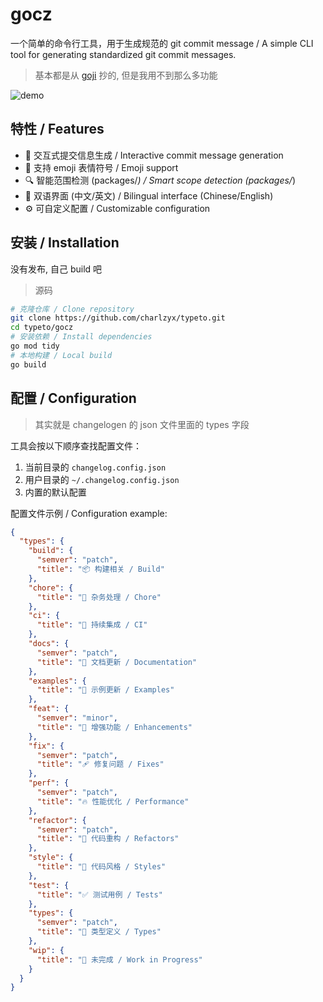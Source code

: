 # gocz

一个简单的命令行工具，用于生成规范的 git commit message / A simple CLI tool for generating standardized git commit messages.

> 基本都是从 [goji](https://github.com/goji/goji) 抄的, 但是我用不到那么多功能

![demo](https://r2.chaogpt.space/gocz.gif)

## 特性 / Features

- 🎯 交互式提交信息生成 / Interactive commit message generation
- 🌈 支持 emoji 表情符号 / Emoji support
- 🔍 智能范围检测 (packages/_) / Smart scope detection (packages/_)
- 🎨 双语界面 (中文/英文) / Bilingual interface (Chinese/English)
- ⚙️ 可自定义配置 / Customizable configuration

## 安装 / Installation

没有发布, 自己 build 吧

> 源码

```bash
# 克隆仓库 / Clone repository
git clone https://github.com/charlzyx/typeto.git
cd typeto/gocz
# 安装依赖 / Install dependencies
go mod tidy
# 本地构建 / Local build
go build
```

## 配置 / Configuration

> 其实就是 changelogen 的 json 文件里面的 types 字段

工具会按以下顺序查找配置文件：

1. 当前目录的 `changelog.config.json`
2. 用户目录的 `~/.changelog.config.json`
3. 内置的默认配置

配置文件示例 / Configuration example:

```json
{
  "types": {
    "build": {
      "semver": "patch",
      "title": "📦 构建相关 / Build"
    },
    "chore": {
      "title": "🏡 杂务处理 / Chore"
    },
    "ci": {
      "title": "🤖 持续集成 / CI"
    },
    "docs": {
      "semver": "patch",
      "title": "📖 文档更新 / Documentation"
    },
    "examples": {
      "title": "🏀 示例更新 / Examples"
    },
    "feat": {
      "semver": "minor",
      "title": "🚀 增强功能 / Enhancements"
    },
    "fix": {
      "semver": "patch",
      "title": "🩹 修复问题 / Fixes"
    },
    "perf": {
      "semver": "patch",
      "title": "🔥 性能优化 / Performance"
    },
    "refactor": {
      "semver": "patch",
      "title": "💅 代码重构 / Refactors"
    },
    "style": {
      "title": "🎨 代码风格 / Styles"
    },
    "test": {
      "title": "✅ 测试用例 / Tests"
    },
    "types": {
      "semver": "patch",
      "title": "🌊 类型定义 / Types"
    },
    "wip": {
      "title": "🚧 未完成 / Work in Progress"
    }
  }
}
```
